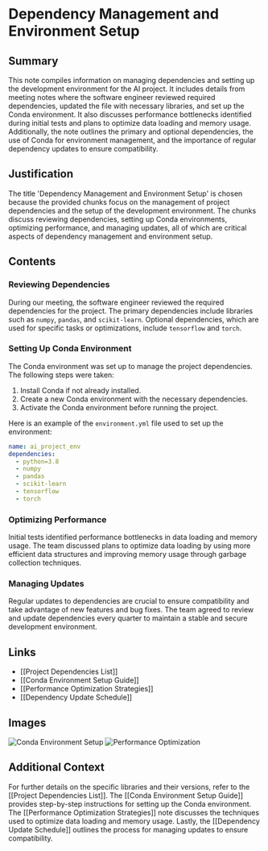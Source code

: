 # Dependency Management and Environment Setup

## Summary
This note compiles information on managing dependencies and setting up the development environment for the AI project. It includes details from meeting notes where the software engineer reviewed required dependencies, updated the file with necessary libraries, and set up the Conda environment. It also discusses performance bottlenecks identified during initial tests and plans to optimize data loading and memory usage. Additionally, the note outlines the primary and optional dependencies, the use of Conda for environment management, and the importance of regular dependency updates to ensure compatibility.

## Justification
The title 'Dependency Management and Environment Setup' is chosen because the provided chunks focus on the management of project dependencies and the setup of the development environment. The chunks discuss reviewing dependencies, setting up Conda environments, optimizing performance, and managing updates, all of which are critical aspects of dependency management and environment setup.

## Contents

### Reviewing Dependencies
During our meeting, the software engineer reviewed the required dependencies for the project. The primary dependencies include libraries such as `numpy`, `pandas`, and `scikit-learn`. Optional dependencies, which are used for specific tasks or optimizations, include `tensorflow` and `torch`.

### Setting Up Conda Environment
The Conda environment was set up to manage the project dependencies. The following steps were taken:

1. Install Conda if not already installed.
2. Create a new Conda environment with the necessary dependencies.
3. Activate the Conda environment before running the project.

Here is an example of the `environment.yml` file used to set up the environment:

```yaml
name: ai_project_env
dependencies:
  - python=3.8
  - numpy
  - pandas
  - scikit-learn
  - tensorflow
  - torch
```

### Optimizing Performance
Initial tests identified performance bottlenecks in data loading and memory usage. The team discussed plans to optimize data loading by using more efficient data structures and improving memory usage through garbage collection techniques.

### Managing Updates
Regular updates to dependencies are crucial to ensure compatibility and take advantage of new features and bug fixes. The team agreed to review and update dependencies every quarter to maintain a stable and secure development environment.

## Links
- [[Project Dependencies List]]
- [[Conda Environment Setup Guide]]
- [[Performance Optimization Strategies]]
- [[Dependency Update Schedule]]

## Images
![Conda Environment Setup](conda_setup.png)
![Performance Optimization](performance_optimization.png)

## Additional Context
For further details on the specific libraries and their versions, refer to the [[Project Dependencies List]]. The [[Conda Environment Setup Guide]] provides step-by-step instructions for setting up the Conda environment. The [[Performance Optimization Strategies]] note discusses the techniques used to optimize data loading and memory usage. Lastly, the [[Dependency Update Schedule]] outlines the process for managing updates to ensure compatibility.